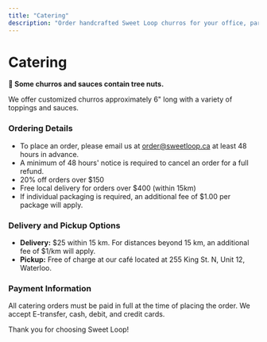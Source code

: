 ```yaml
---
title: "Catering"
description: "Order handcrafted Sweet Loop churros for your office, parties, and special events."
---
```


<div class="content left">
<h1>Catering</h1>

<p><strong>🥜 Some churros and sauces contain tree nuts.</strong></p>

We offer customized churros approximately 6" long with a variety of toppings and sauces.

<h3>Ordering Details</h3>

<ul>
<li>To place an order, please email us at <a href="mailto:order@sweetloop.ca">order@sweetloop.ca</a> at least 48 hours in advance.</li>
<li>A minimum of 48 hours' notice is required to cancel an order for a full refund.</li>
<li>20% off orders over $150</li>
<li>Free local delivery for orders over $400 (within 15km)</li>
<li>If individual packaging is required, an additional fee of $1.00 per package will apply.</li>
</ul>

<h3>Delivery and Pickup Options</h3>

<ul>
<li><strong>Delivery:</strong> $25 within 15 km. For distances beyond 15 km, an additional fee of $1/km will apply.</li>
<li><strong>Pickup:</strong> Free of charge at our café located at 255 King St. N, Unit 12, Waterloo.</li>
</ul>

<h3>Payment Information</h3>

All catering orders must be paid in full at the time of placing the order. We accept E-transfer, cash, debit, and credit cards.

Thank you for choosing Sweet Loop!
</div>
